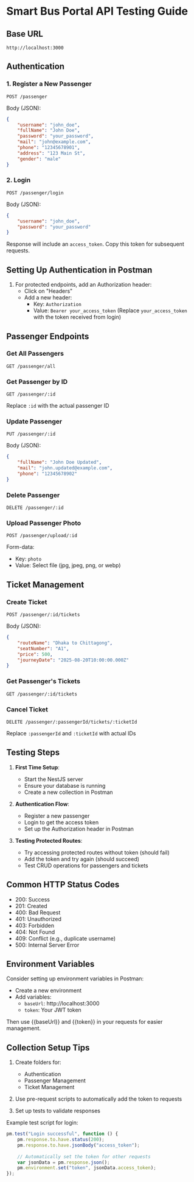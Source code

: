 # Smart Bus Portal API Testing Guide

## Base URL
```
http://localhost:3000
```

## Authentication

### 1. Register a New Passenger
```
POST /passenger
```
Body (JSON):
```json
{
    "username": "john_doe",
    "fullName": "John Doe",
    "password": "your_password",
    "mail": "john@example.com",
    "phone": "12345678901",
    "address": "123 Main St",
    "gender": "male"
}
```

### 2. Login
```
POST /passenger/login
```
Body (JSON):
```json
{
    "username": "john_doe",
    "password": "your_password"
}
```
Response will include an `access_token`. Copy this token for subsequent requests.

## Setting Up Authentication in Postman

1. For protected endpoints, add an Authorization header:
   - Click on "Headers"
   - Add a new header:
     - Key: `Authorization`
     - Value: `Bearer your_access_token`
     (Replace `your_access_token` with the token received from login)

## Passenger Endpoints

### Get All Passengers
```
GET /passenger/all
```

### Get Passenger by ID
```
GET /passenger/:id
```
Replace `:id` with the actual passenger ID

### Update Passenger
```
PUT /passenger/:id
```
Body (JSON):
```json
{
    "fullName": "John Doe Updated",
    "mail": "john.updated@example.com",
    "phone": "12345678902"
}
```

### Delete Passenger
```
DELETE /passenger/:id
```

### Upload Passenger Photo
```
POST /passenger/upload/:id
```
Form-data:
- Key: `photo`
- Value: Select file (jpg, jpeg, png, or webp)

## Ticket Management

### Create Ticket
```
POST /passenger/:id/tickets
```
Body (JSON):
```json
{
    "routeName": "Dhaka to Chittagong",
    "seatNumber": "A1",
    "price": 500,
    "journeyDate": "2025-08-20T10:00:00.000Z"
}
```

### Get Passenger's Tickets
```
GET /passenger/:id/tickets
```

### Cancel Ticket
```
DELETE /passenger/:passengerId/tickets/:ticketId
```
Replace `:passengerId` and `:ticketId` with actual IDs

## Testing Steps

1. **First Time Setup**:
   - Start the NestJS server
   - Ensure your database is running
   - Create a new collection in Postman

2. **Authentication Flow**:
   - Register a new passenger
   - Login to get the access token
   - Set up the Authorization header in Postman

3. **Testing Protected Routes**:
   - Try accessing protected routes without token (should fail)
   - Add the token and try again (should succeed)
   - Test CRUD operations for passengers and tickets

## Common HTTP Status Codes

- 200: Success
- 201: Created
- 400: Bad Request
- 401: Unauthorized
- 403: Forbidden
- 404: Not Found
- 409: Conflict (e.g., duplicate username)
- 500: Internal Server Error

## Environment Variables
Consider setting up environment variables in Postman:
- Create a new environment
- Add variables:
  - `baseUrl`: http://localhost:3000
  - `token`: Your JWT token
  
Then use {{baseUrl}} and {{token}} in your requests for easier management.

## Collection Setup Tips

1. Create folders for:
   - Authentication
   - Passenger Management
   - Ticket Management

2. Use pre-request scripts to automatically add the token to requests

3. Set up tests to validate responses

Example test script for login:
```javascript
pm.test("Login successful", function () {
    pm.response.to.have.status(200);
    pm.response.to.have.jsonBody("access_token");
    
    // Automatically set the token for other requests
    var jsonData = pm.response.json();
    pm.environment.set("token", jsonData.access_token);
});
```
